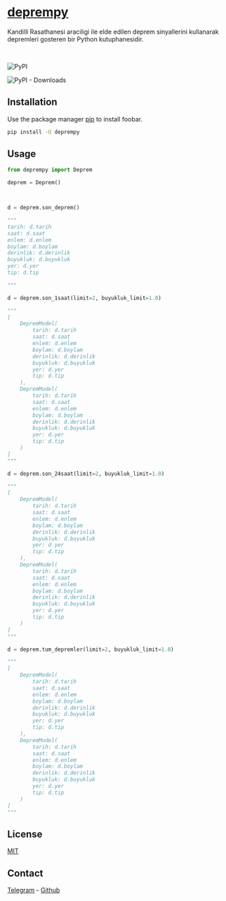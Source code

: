 # [deprempy](https://pypi.org/project/deprempy/)

Kandilli Rasathanesi araciligi ile elde edilen deprem sinyallerini kullanarak depremleri gosteren bir Python kutuphanesidir.

</br>

![PyPI](https://img.shields.io/pypi/v/deprempy?color=yellow&logo=python&logoColor=cyan&style=for-the-badge)
</br>

![PyPI - Downloads](https://img.shields.io/pypi/dm/deprempy?label=%C4%B0nd%C4%B0rme&logo=python&style=for-the-badge)
</br>

## Installation

Use the package manager [pip](https://pip.pypa.io/en/stable/) to install foobar.

```bash
pip install -U deprempy
```

## Usage

```python
from deprempy import Deprem

deprem = Deprem()



d = deprem.son_deprem()

"""
tarih: d.tarih
saat: d.saat
enlem: d.enlem
boylam: d.boylam
derinlik: d.derinlik
buyukluk: d.buyukluk
yer: d.yer
tip: d.tip

"""

d = deprem.son_1saat(limit=2, buyukluk_limit=1.0)

"""
[
    DepremModel(
        tarih: d.tarih
        saat: d.saat
        enlem: d.enlem
        boylam: d.boylam
        derinlik: d.derinlik
        buyukluk: d.buyukluk
        yer: d.yer
        tip: d.tip
    ),
    DepremModel(
        tarih: d.tarih
        saat: d.saat
        enlem: d.enlem
        boylam: d.boylam
        derinlik: d.derinlik
        buyukluk: d.buyukluk
        yer: d.yer
        tip: d.tip
    )
]
"""

d = deprem.son_24saat(limit=2, buyukluk_limit=1.0)

"""
[
    DepremModel(
        tarih: d.tarih
        saat: d.saat
        enlem: d.enlem
        boylam: d.boylam
        derinlik: d.derinlik
        buyukluk: d.buyukluk
        yer: d.yer
        tip: d.tip
    ),
    DepremModel(
        tarih: d.tarih
        saat: d.saat
        enlem: d.enlem
        boylam: d.boylam
        derinlik: d.derinlik
        buyukluk: d.buyukluk
        yer: d.yer
        tip: d.tip
    )
]
"""

d = deprem.tum_depremler(limit=2, buyukluk_limit=1.0)

"""
[
    DepremModel(
        tarih: d.tarih
        saat: d.saat
        enlem: d.enlem
        boylam: d.boylam
        derinlik: d.derinlik
        buyukluk: d.buyukluk
        yer: d.yer
        tip: d.tip
    ),
    DepremModel(
        tarih: d.tarih
        saat: d.saat
        enlem: d.enlem
        boylam: d.boylam
        derinlik: d.derinlik
        buyukluk: d.buyukluk
        yer: d.yer
        tip: d.tip
    )
]
"""
```

## License

[MIT](https://choosealicense.com/licenses/mit/)

## Contact

[Telegram](https://t.me/ReWoxi) - [Github](https://github.com/Meinos10)

